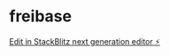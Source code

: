 # freibase

[Edit in StackBlitz next generation editor ⚡️](https://stackblitz.com/~/github.com/ArthurPhyto/freibase)